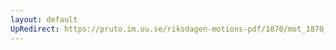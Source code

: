 ```yaml
---
layout: default
UpRedirect: https://pruto.im.uu.se/riksdagen-motions-pdf/1870/mot_1870__ak__102/mot_1870__ak__102-005.pdf
---
```

